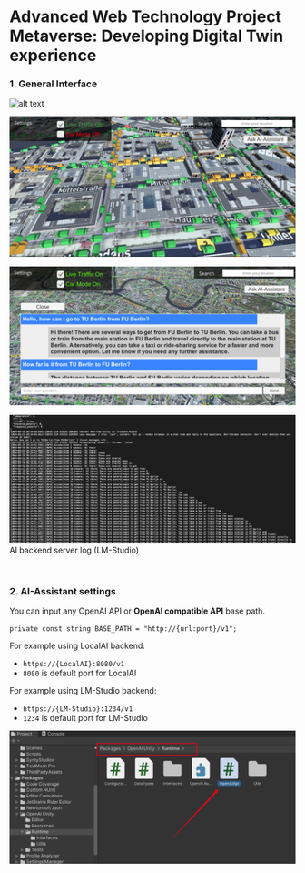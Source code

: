 # Advanced Web Technology Project <br> Metaverse: Developing Digital Twin experience

### 1. General Interface
![alt text](/images/overview1.png)

![alt text](/images/overview2.png)

![alt text](/images/ai.png)

![alt text](/images/ai-log.png)
AI backend server log (LM-Studio)


<br>

### 2. AI-Assistant settings

You can input any OpenAI API or **OpenAI compatible API** base path.

```
private const string BASE_PATH = "http://{url:port}/v1";
```

For example using LocalAI backend: 
 - `https://{LocalAI}:8080/v1  `      
 - `8080` is default port for LocalAI

For example using LM-Studio backend:
 - `https://{LM-Studio}:1234/v1   ` 
 - `1234` is default port for LM-Studio

![alt text](/images/api-path.png)